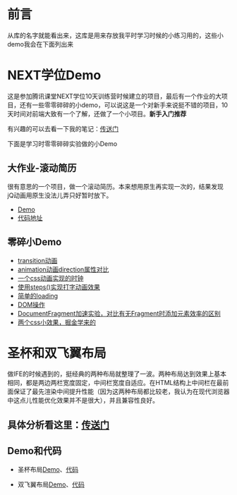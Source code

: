 # 前言
从库的名字就能看出来，这库是用来存放我平时学习时候的小练习用的，这些小demo我会在下面列出来

# NEXT学位Demo
这是参加腾讯课堂NEXT学位10天训练营时候建立的项目，最后有一个作业的大项目，还有一些零零碎碎的小demo，可以说这是一个对新手来说挺不错的项目，10天时间对前端大致有一个了解，还做了一个小项目。**新手入门推荐**

有兴趣的可以去看一下我的笔记：[传送门](https://github.com/xluos/note-and-blog/blob/master/%E5%AD%A6%E4%B9%A0%E8%AE%B0%E5%BD%95/NEXT%E5%AD%A6%E4%BD%8D%E7%AC%94%E8%AE%B0/%E5%8D%81%E5%A4%A9%E7%AC%94%E8%AE%B0%E5%90%88%E9%9B%86.md)

下面是学习时零零碎碎实验做的小Demo
## 大作业-滚动简历
很有意思的一个项目，做一个滚动简历。本来想用原生再实现一次的，结果发现jQ动画用原生没法儿弄只好暂时放下。

+ [Demo](https://xluos.github.io/demo/NEXT%E5%AD%A6%E4%BD%8DDemo/%E5%93%8D%E5%BA%94%E5%BC%8F%E7%AE%80%E5%8E%86/index.html)
+ [代码地址](https://github.com/xluos/demo/tree/gh-pages/NEXT%E5%AD%A6%E4%BD%8DDemo/%E5%93%8D%E5%BA%94%E5%BC%8F%E7%AE%80%E5%8E%86)

## 零碎小Demo
+ [transition动画](https://xluos.github.io/demo/NEXT%E5%AD%A6%E4%BD%8DDemo/transition.html)
+ [animation动画direction属性对比](https://xluos.github.io/demo/NEXT%E5%AD%A6%E4%BD%8DDemo/animation-direction.html)
+ [一个css动画实现的时钟](https://xluos.github.io/demo/NEXT%E5%AD%A6%E4%BD%8DDemo/CSS-steps()-clock.html)
+ [使用steps()实现打字动画效果](https://xluos.github.io/demo/NEXT%E5%AD%A6%E4%BD%8DDemo/TextEffect.html)
+ [简单的loading](https://xluos.github.io/demo/NEXT%E5%AD%A6%E4%BD%8DDemo/loading.html)
+ [DOM操作](https://xluos.github.io/demo/NEXT%E5%AD%A6%E4%BD%8DDemo/DOM.html)
+ [DocumentFragment加速实验，对比有无Fragment时添加元素效率的区别](https://xluos.github.io/demo/NEXT%E5%AD%A6%E4%BD%8DDemo/DocumentFragment%E5%8A%A0%E9%80%9F%E5%AE%9E%E9%AA%8C.html)
+ [两个css小效果，掘金学来的](https://xluos.github.io/demo/NEXT%E5%AD%A6%E4%BD%8DDemo/css-cell.html)

# 圣杯和双飞翼布局
做IFE的时候遇到的，挺经典的两种布局就整理了一波。两种布局达到效果上基本相同，都是两边两栏宽度固定，中间栏宽度自适应。在HTML结构上中间栏在最前面保证了最先渲染中间提升性能（因为这两种布局都比较老，我认为在现代浏览器中这点儿性能优化效果并不是很大），并且兼容性良好。
## 具体分析看这里：[传送门](https://github.com/xluos/note-and-blog/blob/master/%E5%AD%A6%E4%B9%A0%E8%AE%B0%E5%BD%95/Web/%E6%B5%85%E8%B0%88%E9%9D%A2%E8%AF%95%E4%B8%AD%E5%B8%B8%E8%80%83%E7%9A%84%E4%B8%A4%E7%A7%8D%E7%BB%8F%E5%85%B8%E5%B8%83%E5%B1%80.md)
## Demo和代码
+ 圣杯布局[Demo](https://xluos.github.io/demo/%E5%9C%A3%E6%9D%AF%E5%92%8C%E5%8F%8C%E9%A3%9E%E7%BF%BC%E5%B8%83%E5%B1%80/%E5%9C%A3%E6%9D%AF.html)、[代码](https://github.com/xluos/demo/blob/gh-pages/%E5%9C%A3%E6%9D%AF%E5%92%8C%E5%8F%8C%E9%A3%9E%E7%BF%BC%E5%B8%83%E5%B1%80/%E5%9C%A3%E6%9D%AF.html)

+ 双飞翼布局[Demo](https://xluos.github.io/demo/%E5%9C%A3%E6%9D%AF%E5%92%8C%E5%8F%8C%E9%A3%9E%E7%BF%BC%E5%B8%83%E5%B1%80/%E5%8F%8C%E9%A3%9E%E7%BF%BC.html)、[代码](https://github.com/xluos/demo/blob/gh-pages/%E5%9C%A3%E6%9D%AF%E5%92%8C%E5%8F%8C%E9%A3%9E%E7%BF%BC%E5%B8%83%E5%B1%80/%E5%8F%8C%E9%A3%9E%E7%BF%BC.html)